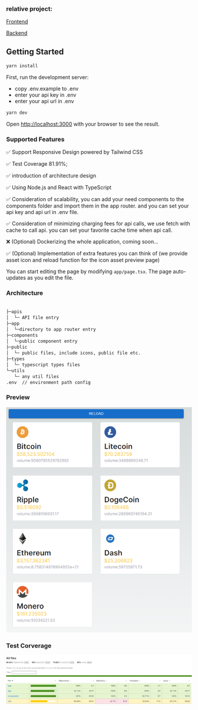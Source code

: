 ### relative project:

[Frontend](https://github.com/shawerestart/coin-assets-demo)

[Backend](https://github.com/shawerestart/coin-assets-demo-backend)


## Getting Started

```bash
yarn install
```

First, run the development server:

<ul>
<li>copy .env.example to .env</li>
<li>enter your api key in .env</li>
<li>enter your api url in .env</li>
</ul>

```bash
yarn dev
```

Open [http://localhost:3000](http://localhost:3000) with your browser to see the result.

### Supported Features

✅ Support Responsive Design powered by Tailwind CSS

✅ Test Coverage 81.91%;

✅ introduction of architecture design

✅ Using Node.js and React with TypeScript

✅ Consideration of scalability, you can add your need components to the components folder and import them in the app router. and you can set your api key and api url in .env file.

✅ Consideration of minimizing charging fees for api calls, we use fetch with cache to call api. you can set your favorite cache time when api call.

❌ (Optional) Dockerizing the whole application, coming soon...

✅ (Optional) Implementation of extra features you can think of (we provide asset icon and reload function for the icon asset preview page)


You can start editing the page by modifying `app/page.tsx`. The page auto-updates as you edit the file.

### Architecture

```

├─apis
│  └─ API file entry
├─app
│  └─directory to app router entry
├─components
│  └─public component entry
├─public
│  └─ public files, include icons, public file etc.
├─types
│  └─ typescript types files
└─utils
   └─ any util files
.env  // environment path config

```

### Preview

![preview image](./public/previews/Snipaste_2024-07-13_18-41-14.png)

### Test Corverage

![preview coverage](./public/previews/Snipaste_2024-07-13_18-43-25.png)



